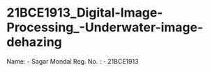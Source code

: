 # 21BCE1913_Digital-Image-Processing_-Underwater-image-dehazing
Name: - Sagar Mondal  Reg. No. : - 21BCE1913

